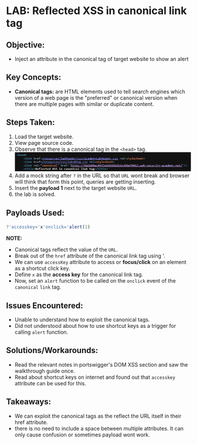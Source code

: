 # LAB: Reflected XSS in canonical link tag

## Objective:

- Inject an attribute in the canonical tag of target website to show an alert

## Key Concepts:

- **Canonical tags:** are HTML elements used to tell search engines which version of a web page is the "preferred" or canonical version when there are multiple pages with similar or duplicate content.

## Steps Taken:

1. Load the target website.
2. View page source code.
3. Observe that there is a canonical tag in the `<head>` tag.
   ![](./Images/canonical%20tag%20in%20source%20code.png)
4. Add a mock string after `?` in the URL so that `URL` wont break and browser will think that form this point, queries are getting inserting.
5. Insert the **payload 1** next to the target website `URL`.
6. the lab is solved.

## Payloads Used:

```javascript
?'accesskey='x'onclick='alert(1)
```

**NOTE:**

- Canonical tags reflect the value of the `URL`.
- Break out of the `href` attribute of the canonical link tag using '.
- We can use `accessKey` attribute to access or **focus/click** on an element as a shortcut click key.
- Define `x` as the **access key** for the canonical link tag.
- Now, set an `alert` function to be called on the `onclick` event of the `canonical` `link` tag.

## Issues Encountered:

- Unable to understand how to exploit the canonical tags.
- Did not understood about how to use shortcut keys as a trigger for calling `alert` function.

## Solutions/Workarounds:

- Read the relevant notes in portswigger's DOM XSS section and saw the walkthrough guide once.
- Read about shortcut keys on internet and found out that `accesskey` attribute can be used for this.

## Takeaways:

- We can exploit the canonical tags as the reflect the URL itself in their href attribute.
- there is no need to include a space between multiple attributes. It can only cause confusion or sometimes payload wont work.
